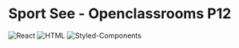 # Sport See - Openclassrooms P12

![React](https://img.shields.io/badge/-React-%23282C34?style=for-the-badge&logo=react&logoColor=%2361DAFB)
![HTML](https://img.shields.io/badge/HTML-%23E34F26?style=for-the-badge&logo=html5&logoColor=white)
![Styled-Components](https://img.shields.io/badge/styled--components-DB7093?style=for-the-badge&logo=styled-components&logoColor=white)

